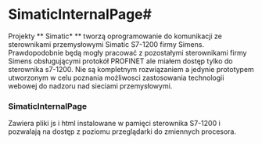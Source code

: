 # SimaticInternalPage#

Projekty ** Simatic* ** tworzą oprogramowanie do komunikacji ze sterownikami przemysłowymi Simatic S7-1200 firmy  Simens.
Prawdopodobnie będą mogły pracować z pozostałymi sterownikami firmy Simens obsługującymi protokół PROFINET ale miałem dostęp tylko do sterownika s7-1200.
Nie są kompletnym rozwiązaniem a jedynie prototypem utworzonym w celu poznania możliwosci zastosowania technologii webowej do nadzoru nad sieciami przemysłowymi.

### SimaticInternalPage ###
Zawiera pliki js i html instalowane w pamięci sterownika S7-1200 i pozwalają na dostęp z poziomu przeglądarki do zmiennych procesora.